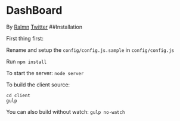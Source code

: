 # DashBoard
By [Ralmn](http://ralmn.fr)
[Twitter](https://twitter.com/ralmn45)
##Installation 

First thing first:

Rename and setup the `config/config.js.sample` in `config/config.js`

Run `npm install`

To start the server: `node server`

To build the client source: 
```
cd client
gulp
```
You can also build without watch: `gulp no-watch`
